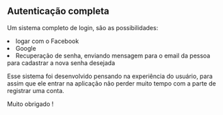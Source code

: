 <h2>Autenticação completa</h2>

Um sistema completo de login, são as possibilidades:
<li>logar com o Facebook</li>
<li> Google </li>
<li> Recuperação de senha, enviando mensagem para o email da pessoa para cadastrar a nova senha desejada</li>


Esse sistema foi desenvolvido pensando na experiência do usuário, para assim que ele entrar na aplicação não perder muito tempo com a parte de registrar uma conta.

Muito obrigado !
